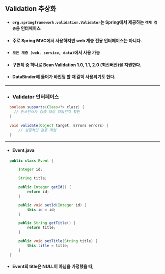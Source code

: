 ## Validation 추상화
  - #### `org.springframework.validation.Validator`는 Spring에서 제공하는 `객체 검증`용 인터페이스
  - #### 주로 Spring MVC에서 사용하지만 web 계층 전용 인터페이스는 아니다.
  - #### `모든 계층 (web, service, data)`에서 사용 가능
  - #### 구현체 중 하나로 Bean Validation 1.0, 1.1, 2.0 (최신버전)을 지원한다.
  - #### DataBinder에 들어가 바인딩 할 때 같이 사용되기도 한다.
-----------
- ### Validator 인터페이스
``` java
  boolean supports(Class<?> clazz) {
    // 인스턴스가 검증 대상 타입인지 확인
  }
  
  void validate(Object target, Errors errors) {
      // 실질적인 검증 작업
  }
```
----------------
  - #### Event.java
  ``` java
    public class Event {

        Integer id;

        String title;

        public Integer getId() {
            return id;
        }

        public void setId(Integer id) {
            this.id = id;
        }

        public String getTitle() {
            return title;
        }

        public void setTitle(String title) {
            this.title = title;
        }
    }
  ```
  - #### Event의 title은 NULL이 아님을 가정했을 때,

